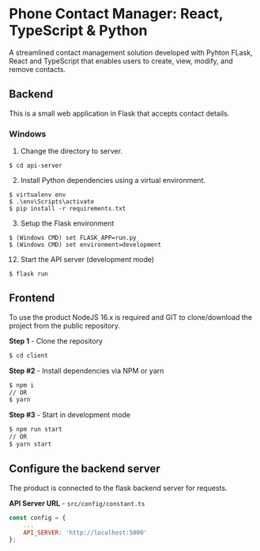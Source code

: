 # Phone Contact Manager: React, TypeScript & Python
A streamlined contact management solution developed with Pyhton FLask, React and TypeScript that enables users to create, view, modify, and remove contacts.

## Backend
This is a small web application in Flask that accepts contact details. 

### Windows

1. Change the directory to server.
```
$ cd api-server
```
2. Install Python dependencies using a virtual environment. 
```Virtual enviroment modules installation (Windows based systems)
$ virtualenv env
$ .\env\Scripts\activate
$ pip install -r requirements.txt
```
3. Setup the Flask environment
```
$ (Windows CMD) set FLASK_APP=run.py
$ (Windows CMD) set environment=development
```
12. Start the API server (development mode)
```
$ flask run
```
## Frontend
To use the product NodeJS 16.x is required and GIT to clone/download the project from the public repository.

**Step 1** - Clone the repository

```bash
$ cd client
```

**Step #2** - Install dependencies via NPM or yarn

```bash
$ npm i
// OR
$ yarn
```

**Step #3** - Start in development mode

```bash
$ npm run start 
// OR
$ yarn start
```

## Configure the backend server

The product is connected to the flask backend server for requests.

**API Server URL** - `src/config/constant.ts` 

```javascript
const config = {
    ...
    API_SERVER: 'http://localhost:5000'  
};
```

